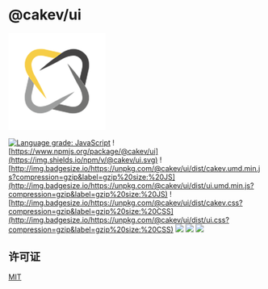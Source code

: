 # @cakev/ui

![](./public/logo192x192.png)

[![Language grade: JavaScript](https://img.shields.io/lgtm/grade/javascript/g/cakev/cakev-ui.svg?logo=lgtm&logoWidth=18)](https://lgtm.com/projects/g/cakev/cakev-ui/context:javascript)
![https://www.npmjs.org/package/@cakev/ui](https://img.shields.io/npm/v/@cakev/ui.svg)
![http://img.badgesize.io/https://unpkg.com/@cakev/ui/dist/cakev.umd.min.js?compression=gzip&label=gzip%20size:%20JS](http://img.badgesize.io/https://unpkg.com/@cakev/ui/dist/ui.umd.min.js?compression=gzip&label=gzip%20size:%20JS)
![http://img.badgesize.io/https://unpkg.com/@cakev/ui/dist/cakev.css?compression=gzip&label=gzip%20size:%20CSS](http://img.badgesize.io/https://unpkg.com/@cakev/ui/dist/ui.css?compression=gzip&label=gzip%20size:%20CSS)
[![](https://github.com/cakev/cakev-ui/actions/workflows/build.yml/badge.svg)](https://github.com/cakev/cakev-ui/actions/workflows/build.yml)
[![](https://github.com/cakev/cakev-ui/actions/workflows/analysis.yml/badge.svg)](https://github.com/cakev/cakev-ui/actions/workflows/analysis.yml)
![](https://img.shields.io/badge/License-MIT-yellow.svg)

## 许可证
[MIT](LICENSE.md)
